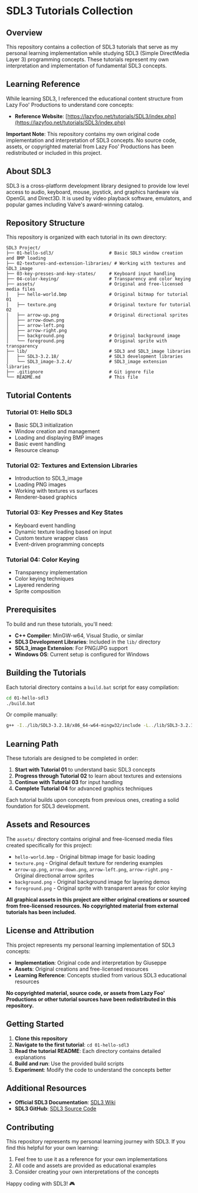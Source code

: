 # SDL3 Tutorials Collection

## Overview

This repository contains a collection of SDL3 tutorials that serve as my personal learning implementation while studying SDL3 (Simple DirectMedia Layer 3) programming concepts. These tutorials represent my own interpretation and implementation of fundamental SDL3 concepts.

## Learning Reference

While learning SDL3, I referenced the educational content structure from Lazy Foo' Productions to understand core concepts:
- **Reference Website**: [https://lazyfoo.net/tutorials/SDL3/index.php](https://lazyfoo.net/tutorials/SDL3/index.php)

**Important Note**: This repository contains my own original code implementation and interpretation of SDL3 concepts. No source code, assets, or copyrighted material from Lazy Foo' Productions has been redistributed or included in this project.

## About SDL3

SDL3 is a cross-platform development library designed to provide low level access to audio, keyboard, mouse, joystick, and graphics hardware via OpenGL and Direct3D. It is used by video playback software, emulators, and popular games including Valve's award-winning catalog.

## Repository Structure

This repository is organized with each tutorial in its own directory:

```
SDL3 Project/
├── 01-hello-sdl3/                     # Basic SDL3 window creation and BMP loading
├── 02-textures-and-extension-libraries/ # Working with textures and SDL3_image
├── 03-key-presses-and-key-states/     # Keyboard input handling
├── 04-color-keying/                   # Transparency and color keying
├── assets/                            # Original and free-licensed media files
│   ├── hello-world.bmp                # Original bitmap for tutorial 01
│   ├── texture.png                    # Original texture for tutorial 02
│   ├── arrow-up.png                   # Original directional sprites
│   ├── arrow-down.png                 
│   ├── arrow-left.png                 
│   ├── arrow-right.png                
│   ├── background.png                 # Original background image
│   └── foreground.png                 # Original sprite with transparency
├── lib/                               # SDL3 and SDL3_image libraries
│   ├── SDL3-3.2.18/                   # SDL3 development libraries
│   └── SDL3_image-3.2.4/              # SDL3_image extension libraries
├── .gitignore                         # Git ignore file
└── README.md                          # This file
```

## Tutorial Contents

### Tutorial 01: Hello SDL3
- Basic SDL3 initialization
- Window creation and management
- Loading and displaying BMP images
- Basic event handling
- Resource cleanup

### Tutorial 02: Textures and Extension Libraries
- Introduction to SDL3_image
- Loading PNG images
- Working with textures vs surfaces
- Renderer-based graphics

### Tutorial 03: Key Presses and Key States
- Keyboard event handling
- Dynamic texture loading based on input
- Custom texture wrapper class
- Event-driven programming concepts

### Tutorial 04: Color Keying
- Transparency implementation
- Color keying techniques
- Layered rendering
- Sprite composition

## Prerequisites

To build and run these tutorials, you'll need:

- **C++ Compiler**: MinGW-w64, Visual Studio, or similar
- **SDL3 Development Libraries**: Included in the `lib/` directory
- **SDL3_image Extension**: For PNG/JPG support
- **Windows OS**: Current setup is configured for Windows

## Building the Tutorials

Each tutorial directory contains a `build.bat` script for easy compilation:

```bash
cd 01-hello-sdl3
./build.bat
```

Or compile manually:
```bash
g++ -I../lib/SDL3-3.2.18/x86_64-w64-mingw32/include -L../lib/SDL3-3.2.18/x86_64-w64-mingw32/lib -o main 01-main.cpp -lSDL3 -lSDL3_image
```

## Learning Path

These tutorials are designed to be completed in order:

1. **Start with Tutorial 01** to understand basic SDL3 concepts
2. **Progress through Tutorial 02** to learn about textures and extensions
3. **Continue with Tutorial 03** for input handling
4. **Complete Tutorial 04** for advanced graphics techniques

Each tutorial builds upon concepts from previous ones, creating a solid foundation for SDL3 development.

## Assets and Resources

The `assets/` directory contains original and free-licensed media files created specifically for this project:
- `hello-world.bmp` - Original bitmap image for basic loading
- `texture.png` - Original default texture for rendering examples
- `arrow-up.png`, `arrow-down.png`, `arrow-left.png`, `arrow-right.png` - Original directional arrow sprites
- `background.png` - Original background image for layering demos
- `foreground.png` - Original sprite with transparent areas for color keying

**All graphical assets in this project are either original creations or sourced from free-licensed resources. No copyrighted material from external tutorials has been included.**

## License and Attribution

This project represents my personal learning implementation of SDL3 concepts:

- **Implementation**: Original code and interpretation by Giuseppe
- **Assets**: Original creations and free-licensed resources
- **Learning Reference**: Concepts studied from various SDL3 educational resources

**No copyrighted material, source code, or assets from Lazy Foo' Productions or other tutorial sources have been redistributed in this repository.**

## Getting Started

1. **Clone this repository**
2. **Navigate to the first tutorial**: `cd 01-hello-sdl3`
3. **Read the tutorial README**: Each directory contains detailed explanations
4. **Build and run**: Use the provided build scripts
5. **Experiment**: Modify the code to understand the concepts better

## Additional Resources

- **Official SDL3 Documentation**: [SDL3 Wiki](https://wiki.libsdl.org/SDL3/)
- **SDL3 GitHub**: [SDL3 Source Code](https://github.com/libsdl-org/SDL)

## Contributing

This repository represents my personal learning journey with SDL3. If you find this helpful for your own learning:
1. Feel free to use it as a reference for your own implementations
2. All code and assets are provided as educational examples
3. Consider creating your own interpretations of the concepts

Happy coding with SDL3! 🎮
